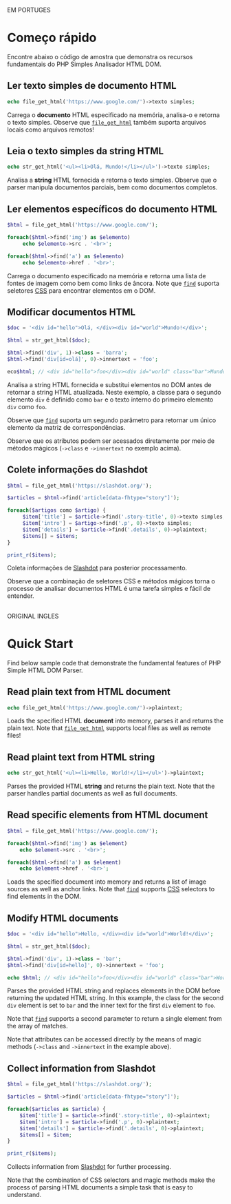 EM PORTUGES

# Começo rápido

Encontre abaixo o código de amostra que demonstra os recursos fundamentais do PHP Simples
Analisador HTML DOM.

## Ler texto simples de documento HTML

```php
echo file_get_html('https://www.google.com/')->texto simples;
```

Carrega o **documento** HTML especificado na memória, analisa-o e retorna o
texto simples. Observe que [`file_get_html`](api/api.md) também suporta arquivos locais
como arquivos remotos!

## Leia o texto simples da string HTML

```php
echo str_get_html('<ul><li>Olá, Mundo!</li></ul>')->texto simples;
```

Analisa a **string** HTML fornecida e retorna o texto simples. Observe que o
parser manipula documentos parciais, bem como documentos completos.

## Ler elementos específicos do documento HTML

```php
$html = file_get_html('https://www.google.com/');

foreach($html->find('img') as $elemento)
     echo $elemento->src . '<br>';

foreach($html->find('a') as $elemento)
     echo $elemento->href . '<br>';
```

Carrega o documento especificado na memória e retorna uma lista de fontes de imagem como
bem como links de âncora. Note que [`find`](manual/finding-html-elements.md)
suporta seletores [CSS](https://www.w3.org/TR/selectors/) para encontrar elementos em
o DOM.

## Modificar documentos HTML

```php
$doc = '<div id="hello">Olá, </div><div id="world">Mundo!</div>';

$html = str_get_html($doc);

$html->find('div', 1)->class = 'barra';
$html->find('div[id=olá]', 0)->innertext = 'foo';

eco$html; // <div id="hello">foo</div><div id="world" class="bar">Mundo!</div>
```

Analisa a string HTML fornecida e substitui elementos no DOM antes de retornar
a string HTML atualizada. Neste exemplo, a classe para o segundo elemento `div`
é definido como `bar` e o texto interno do primeiro elemento `div` como `foo`.

Observe que [`find`](manual/finding-html-elements.md) suporta um segundo parâmetro
para retornar um único elemento da matriz de correspondências.

Observe que os atributos podem ser acessados diretamente por meio de métodos mágicos
(`->class` e `->innertext` no exemplo acima).

## Colete informações do Slashdot

```php
$html = file_get_html('https://slashdot.org/');

$articles = $html->find('article[data-fhtype="story"]');

foreach($artigos como $artigo) {
     $item['title'] = $article->find('.story-title', 0)->texto simples;
     $item['intro'] = $artigo->find('.p', 0)->texto simples;
     $item['details'] = $article->find('.details', 0)->plaintext;
     $itens[] = $itens;
}

print_r($itens);
```

Coleta informações de [Slashdot](https://slashdot.org/) para posterior processamento.

Observe que a combinação de seletores CSS e métodos mágicos torna o processo de
analisar documentos HTML é uma tarefa simples e fácil de entender.


## ##########################

ORIGINAL INGLES

## ##########################


# Quick Start

Find below sample code that demonstrate the fundamental features of PHP Simple
HTML DOM Parser.

## Read plain text from HTML document

```php
echo file_get_html('https://www.google.com/')->plaintext;
```

Loads the specified HTML **document** into memory, parses it and returns the
plain text. Note that [`file_get_html`](api/api.md) supports local files as well
as remote files!

## Read plaint text from HTML string

```php
echo str_get_html('<ul><li>Hello, World!</li></ul>')->plaintext;
```

Parses the provided HTML **string** and returns the plain text. Note that the
parser handles partial documents as well as full documents.

## Read specific elements from HTML document

```php
$html = file_get_html('https://www.google.com/');

foreach($html->find('img') as $element)
    echo $element->src . '<br>';

foreach($html->find('a') as $element)
    echo $element->href . '<br>';
```

Loads the specified document into memory and returns a list of image sources as
well as anchor links. Note that [`find`](manual/finding-html-elements.md)
supports [CSS](https://www.w3.org/TR/selectors/) selectors to find elements in
the DOM.

## Modify HTML documents

```php
$doc = '<div id="hello">Hello, </div><div id="world">World!</div>';

$html = str_get_html($doc);

$html->find('div', 1)->class = 'bar';
$html->find('div[id=hello]', 0)->innertext = 'foo';

echo $html; // <div id="hello">foo</div><div id="world" class="bar">World!</div>
```

Parses the provided HTML string and replaces elements in the DOM before returning
the updated HTML string. In this example, the class for the second `div` element
is set to `bar` and the inner text for the first `div` element to `foo`.

Note that [`find`](manual/finding-html-elements.md) supports a second parameter
to return a single element from the array of matches.

Note that attributes can be accessed directly by the means of magic methods
(`->class` and `->innertext` in the example above).

## Collect information from Slashdot

```php
$html = file_get_html('https://slashdot.org/');

$articles = $html->find('article[data-fhtype="story"]');

foreach($articles as $article) {
    $item['title'] = $article->find('.story-title', 0)->plaintext;
    $item['intro'] = $article->find('.p', 0)->plaintext;
    $item['details'] = $article->find('.details', 0)->plaintext;
    $items[] = $item;
}

print_r($items);
```

Collects information from [Slashdot](https://slashdot.org/) for further processing.

Note that the combination of CSS selectors and magic methods make the process of
parsing HTML documents a simple task that is easy to understand.